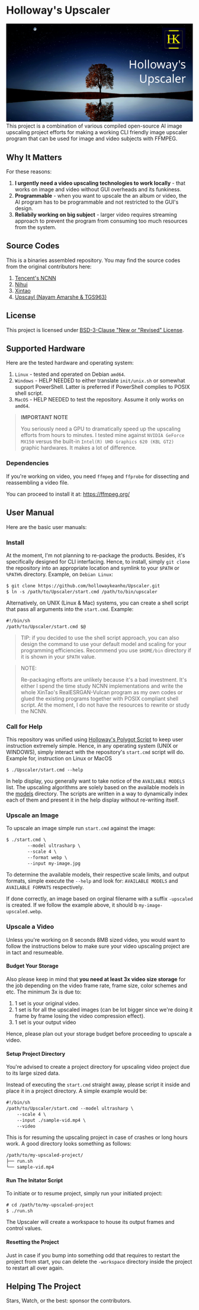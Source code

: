 # Holloway's Upscaler
[![Holloway's Upscaler](artworks/logo-1200x630.svg)](https://github.com/hollowaykeanho/Upscaler)
This project is a combination of various compiled open-source AI image upscaling
project efforts for making a working CLI friendly image upscaler program that
can be used for image and video subjects with FFMPEG.




## Why It Matters
For these reasons:

1. **I urgently need a video upscaling technologies to work locally** -
   that works on image and video without GUI overheads and its funkiness.
2. **Programmable** - when you want to upscale the an album or video, the AI
   program has to be programmable and not restricted to the GUI's design.
3. **Reliabily working on big subject** - larger video requires streaming
   approach to prevent the program from consuming too much resources from the
   system.




## Source Codes
This is a binaries assembled repository. You may find the source codes from the
original contributors here:

1. [Tencent's NCNN](https://github.com/Tencent/ncnn)
2. [Nihui](https://github.com/nihui)
3. [Xintao](https://github.com/xinntao)
4. [Upscayl (Nayam Amarshe & TGS963)](https://github.com/upscayl/upscayl/tree/main)




## License
This project is licensed under
[BSD-3-Clause "New or "Revised" License](LICENSE.txt).




## Supported Hardware
Here are the tested hardware and operating system:

1. `Linux` - tested and operated on Debian `amd64`.
2. `Windows` - HELP NEEDED to either translate `init/unix.sh` or somewhat
               support PowerShell. Latter is preferred if PowerShell complies to
               POSIX shell script.
3. `MacOS` - HELP NEEDED to test the repository. Assume it only works on
             `amd64`.

> **IMPORTANT NOTE**
>
> You seriously need a GPU to dramatically speed up the upscaling efforts from
> hours to minutes. I tested mine against `NVIDIA GeForce MX150` versus the
> built-in `Intel(R) UHD Graphics 620 (KBL GT2)` graphic hardwares. It makes a
> lot of difference.


### Dependencies
If you're working on video, you need `ffmpeg` and `ffprobe` for dissecting and
reassembling a video file.

You can proceed to install it at: https://ffmpeg.org/




## User Manual
Here are the basic user manuals:


### Install
At the moment, I'm not planning to re-package the products. Besides, it's
specifically designed for CLI interfacing. Hence, to install, simply `git clone`
the repository into an appropriate location and symlink to your `$PATH` or
`%PATH%` directory. Example, on `Debian Linux`:

```
$ git clone https://github.com/hollowaykeanho/Upscaler.git
$ ln -s /path/to/Upscaler/start.cmd /path/to/bin/upscaler
```

Alternatively, on UNIX (Linux & Mac) systems, you can create a shell script that
pass all arguments into the `start.cmd`. Example:

```
#!/bin/sh
/path/to/Upscaler/start.cmd $@
```

> TIP: if you decided to use the shell script approach, you can also design the
> command to use your default model and scaling for your programming
> efficiencies. Recommend you use `$HOME/bin` directory if it is shown in your
> `$PATH` value.

> NOTE:
>
> Re-packaging efforts are unlikely because it's a bad investment. It's either
> I spend the time study NCNN implementations and write the whole XinTao's
> RealESRGAN-Vulcan program as my own codes or glued the existing programs
> together with POSIX compliant shell script. At the moment, I do not have the
> resources to rewrite or study the NCNN.


### Call for Help
This repository was unified using
[Holloway's Polygot Script](https://github.com/hollowaykeanho/PolygotScript) to
keep user instruction extremely simple. Hence, in any operating system (UNIX or
WINDOWS), simply interact with the repository's `start.cmd` script will do.
Example for, instruction on Linux or MacOS

```
$ ./Upscaler/start.cmd --help
```

In help display, you generally want to take notice of the `AVAILABLE MODELS`
list. The upscaling algorithms are solely based on the available models in the
[models](https://github.com/hollowaykeanho/Upscaler/tree/main/models) directory.
The scripts are written in a way to dynamically index each of them and present
it in the help display without re-writing itself.


### Upscale an Image
To upscale an image simple run `start.cmd` against the image:

```
$ ./start.cmd \
        --model ultrasharp \
        --scale 4 \
        --format webp \
        --input my-image.jpg
```

To determine the available models, their respective scale limits, and output
formats, simple execute the `--help` and look for: `AVAILABLE MODELS` and
`AVAILABLE FORMATS` respectively.

If done correctly, an image based on orginal filename with a suffix `-upscaled`
is created. If we follow the example above, it should b
 `my-image-upscaled.webp`.


### Upscale a Video
Unless you're working on 8 seconds 8MB sized video, you would want to follow the
instructions below to make sure your video upscaling project are in tact and
resumeable.

#### Budget Your Storage
Also please keep in mind that **you need at least 3x video size storage** for
the job depending on the video frame rate, frame size, color schemes and etc.
The minimum 3x is due to:

1. 1 set is your original video.
2. 1 set is for all the upscaled images (can be lot bigger since we're doing it
   frame by frame losing the video compression effect).
3. 1 set is your output video

Hence, please plan out your storage budget before proceeding to upscale a video.

#### Setup Project Directory
You're advised to create a project directory for upscaling video project due to
its large sized data.

Instead of executing the `start.cmd` straight away, please script it inside and
place it in a project directory. A simple example would be:

```
#!/bin/sh
/path/to/Upscaler/start.cmd --model ultrasharp \
	--scale 4 \
	--input ./sample-vid.mp4 \
	--video
```

This is for resuming the upscaling project in case of crashes or long hours
work. A good directory looks something as follows:

```
/path/to/my-upscaled-project/
├── run.sh
└── sample-vid.mp4
```

#### Run The Initator Script
To initiate or to resume project, simply run your initiated project:

```
# cd /path/to/my-upscaled-project
$ ./run.sh
```

The Upscaler will create a workspace to house its output frames and control
values.

#### Resetting the Project
Just in case if you bump into something odd that requires to restart the project
from start, you can delete the `-workspace` directory inside the project to
restart all over again.




## Helping The Project
Stars, Watch, or the best: sponsor the contributors.
